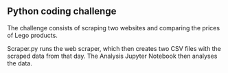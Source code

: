 ## Python coding challenge

The challenge consists of scraping two websites and comparing the prices of Lego products.

Scraper.py runs the web scraper, which then creates two CSV files with the scraped data from that day.
The Analysis Jupyter Notebook then analyses the data.
